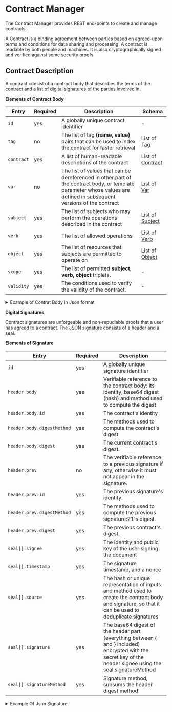 # Contract Manager
The Contract Manager provides REST end-points to create and manage contracts.

A Contract is a binding agreement between parties based on agreed-upon terms and conditions for data sharing and processing.
A contract is readable by both people and machines. It is also cryptographically signed and verified against some security proofs.

## Contract Description

A contract consist of a contract body that describes the terms of the contract and a list of digital signatures of the parties involved in.

**Elements of Contract Body**

| Entry| Required| Description| Schema|
| --- | --- | --- |--- |
| `id` | yes | A globally unique contract identifier | -|
| `tag` | no |The list of tag **(name, value)** pairs that can be used to index the contract for faster retrieval| List of [Tag](./schema.md#tag)|
| `contract` | yes | A list of human-readable descriptions of the contract| List of [Contract](./schema.md#contract)|
| `var` | no | The list of values that can be dereferenced in other part of the contract body, or template parameter whose values are defined in subsequent versions of the contract | List of [Var](./schema.md#var)|
| `subject` | yes |The list of subjects who may perform the operations described in the contract| List of [Subject](./schema.md#subject)|
| `verb` | yes | The list of allowed operations | List of [Verb](./schema.md#verb)|
| `object` | yes | The list of resources that subjects are permitted to operate on | List of [Object](./schema.md#object)|
| `scope` | yes | The list of permitted **subject, verb, object** triplets. | -|
| `validity` | yes |The conditions used to verify the validity of the contract.| -|


<details><summary>Example of Contrat Body in Json format</summary>
<p>

```json
{
  "id": "did:custodian:12345678abcdefgh",
  "tag": [
      {
          "name": "provider",
          "value": "#provider"
      },
      {
          "name": "consumer",
          "value": "#consumer"
      },
  ],
  "contract": [
      {
         "lang": "en",
         "title": "End User Agreement",
        "description": "...",
      }
  ],
  "var": [
      {
          "id": "did:custodian:12345678abcdefgh#provider",
          "type":  "oid",
          "regexp": "did:custodian:[0-9a-zA-Z_-]"
      },
      {
          "id": "did:custodian:12345678abcdefgh#consumer",
          "value": "did:custodian:1234abcd5678efgh"
      }
  ],
  "subject":  [
      {
          "id": "did:custodian:12345678abcdefgh#subj-1",
          "attribute": {
            "oid":  "#provider",
            "sign": [ "#id" ]
          }
      },
      {
          "id": "did:custodian:12345678abcdefgh#subj-2",
          "attribute": {
              "oid":  "#consumer",
              "sign": [ "#id" ]
          }
      }
  ],
  "verb": [
      {
          "id": "did:custodian:12345678abcdefgh#read",
          "function": "custodian.epfl.ch/select?query=*",
          "attribute": {
              "max_calls_per_day": 3
          }
      },
      {
          "id": "did:custodian:12345678abcdefgh#add",
          "function": "custodian.epfl.ch/add",
          "attribute": {}
      }
  ],
  "object": [
      {
          "id": "did:custodian:12345678abcdefgh#obj-1",
          "owner": "#subj-1",
          "attribute": {
              "sensitivity": {
                  "op": "lt",
                  "level": 7
              }
        }
      }
  ],
  "scope":  [
      {
          "subject": [ "#subj-1", "#subj-2" ], "verb": [ "#read" ], "object": [ "#obj-1" ]
      },
      {
          "subject": [ "#subj-2" ], "verb": [ "#add" ], "object": [ "#obj-1" ]
      }
  ],
  "validity": {
      "notBefore" : "2022-01-01T00:00:00Z",
      "notAfter"  : "2022-12-01T23:59:59Z",
      "duration"   : "1Y",
      "sign" : [ "#provider", "#consumer" ]
   }
}
```

</p>
</details>

**Digital Signatures**


Contract signatures are unforgeable and non-repudiable proofs that a user has agreed to a contract.
The JSON signature consists of a header and a seal.

**Elements of Signature**

| Entry| Required| Description|
| --- | --- | --- |
| `id` | yes | A globally unique signature identifier |
| `header.body` | yes |Verifiable reference to the contract body: its identity, base64 digest (hash) and method used to compute the digest|
| `header.body.id` | yes | The contract's identity |
| `header.body.digestMethod` | yes | The methods used to compute the contract's digest|
| `header.body.digest` | yes | The current contract's digest.|
| `header.prev` | no |The verifiable reference to a previous signature if any, otherwise it must not appear in the signature.|
| `header.prev.id` | yes | The previous signature's identity.|
| `header.prev.digestMethod` | yes | The methods used to compute the previous signature:21's digest.|
| `header.prev.digest` | yes | The previous contract's digest. |
| `seal[].signee` | yes |The identity and public key of the user signing the document|
| `seal[].timestamp` | yes | The signature timestamp, and a nonce |
| `seal[].source` | yes | The hash or unique representation of inputs and method used to create the contract body and signature, so that it can be used to deduplicate signatures |
| `seal[].signature` | yes | The base64 digest of the header part (everything between { and } included) encrypted with the secret key of the header.signee using the seal.signatureMethod |
| `seal[].signatureMethod` | yes | Signature method, subsums the header digest method|





<details><summary>Example Of Json Signature </summary>
<p>


```
{

  "id": "did:custodian:12345678zyxwvut",


  "header": {

      "body": {

          "id": "did:custodian:12345678abcdefgh",

          "digestMethod": "SHA256base64",

          "digest": "H/y/vkDEqVOeisYHEJynZJ7FnzGmJgNqbYOZEIBN1l4="

      },

      "prev": {

          "id": "did:custodian:87654321zyxwvu",

          "digestMethod": "SHA256base64",

          "digest": "Yqca1ey8ltbDI7eApqRrzVa0IcKSoRPLL6poGSJln/Y="

      },

  },


  "seal": [ {

      "signee": "did:custodian:12345678abcdefgh?kid=00123456habc123",

      "timestamp": "2022-05-01T19:07:31Z",

      "source": "bd4299f40251028465a541e52e1c24f3de5703c048ecce0f12ffeb95a06845a3",

      "signatureMethod": "ECDSA",

      "signature": "SumXX3esbBrXIsfafJCYQXAruPGX4DgSoGlD/ozKtO5AY98ErTQX/NGpOGaKNwCkResqtG9IeuyvdDh7eJMcWw=="

  } ]

}
```

</p>
</details>
